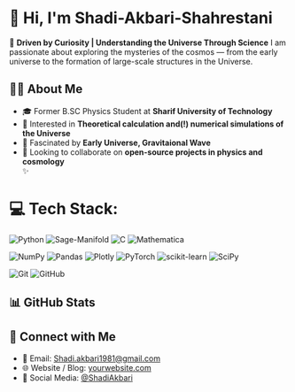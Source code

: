 # 🌌 Hi, I'm Shadi-Akbari-Shahrestani

🌠 **Driven by Curiosity | Understanding the Universe Through Science** 
I am passionate about exploring the mysteries of the cosmos — from the early universe to the formation of large-scale structures in the Universe.  

## 👨‍🚀 About Me  
- 🎓 Former B.SC Physics Student at **Sharif University of Technology**
- 🧠 Interested in **Theoretical calculation and(!) numerical simulations of the Universe**  
- 🌌 Fascinated by **Early Universe, Gravitaional Wave**  
- 🤝 Looking to collaborate on **open-source projects in physics and cosmology**  
✨   


# 💻 Tech Stack:
![Python](https://img.shields.io/badge/python-3776AB?style=plastic&logo=python&logoColor=F7DF1E)
![Sage-Manifold](https://img.shields.io/badge/SageManifold-32CD32?style=plastic&logo=python&logoColor=white)
![C](https://img.shields.io/badge/C-00599C?style=plastic&logo=c&logoColor=white)
![Mathematica](https://img.shields.io/badge/Mathematica-FF4500?style=plastic&logo=wolfram&logoColor=white)

![NumPy](https://img.shields.io/badge/numpy-4B0082?style=plastic&logo=numpy&logoColor=white)
![Pandas](https://img.shields.io/badge/pandas-5E2CA5?style=plastic&logo=pandas&logoColor=white)
![Plotly](https://img.shields.io/badge/Plotly-7038B4?style=plastic&logo=plotly&logoColor=white)
![PyTorch](https://img.shields.io/badge/PyTorch-805AD5?style=plastic&logo=PyTorch&logoColor=white)
![scikit-learn](https://img.shields.io/badge/scikit--learn-9163E7?style=plastic&logo=scikit-learn&logoColor=white)
![SciPy](https://img.shields.io/badge/SciPy-A37FFF?style=plastic&logo=scipy&logoColor=white)

![Git](https://img.shields.io/badge/git-F05033?style=plastic&logo=git&logoColor=white)
![GitHub](https://img.shields.io/badge/github-181717?style=plastic&logo=github&logoColor=white)



## 📊 GitHub Stats  


## 🔗 Connect with Me  

- 📧 Email: Shadi.akbari1981@gmail.com 
- 🌐 Website / Blog: [yourwebsite.com](https://yourwebsite.com)  
- 🍻 Social Media: [@ShadiAkbari](https://yourwebsite.com)
